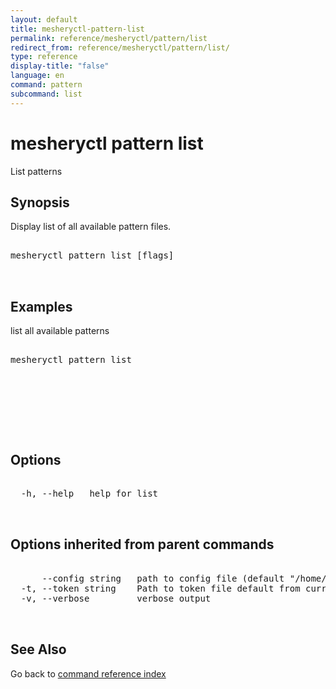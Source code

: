 ```yaml
---
layout: default
title: mesheryctl-pattern-list
permalink: reference/mesheryctl/pattern/list
redirect_from: reference/mesheryctl/pattern/list/
type: reference
display-title: "false"
language: en
command: pattern
subcommand: list
---
```


# mesheryctl pattern list

List patterns

## Synopsis

Display list of all available pattern files.

<pre class='codeblock-pre'>
<div class='codeblock'>
mesheryctl pattern list [flags]

</div>
</pre> 

## Examples

list all available patterns
<pre class='codeblock-pre'>
<div class='codeblock'>
mesheryctl pattern list

</div>
</pre> 

<pre class='codeblock-pre'>
<div class='codeblock'>
	

</div>
</pre> 

## Options

<pre class='codeblock-pre'>
<div class='codeblock'>
  -h, --help   help for list

</div>
</pre>

## Options inherited from parent commands

<pre class='codeblock-pre'>
<div class='codeblock'>
      --config string   path to config file (default "/home/admin-pc/.meshery/config.yaml")
  -t, --token string    Path to token file default from current context
  -v, --verbose         verbose output

</div>
</pre>

## See Also

Go back to [command reference index](/reference/mesheryctl/) 
